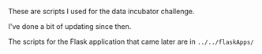 These are scripts I used for the data incubator challenge.

I've done a bit of updating since then.

The scripts for the Flask application that came later are in `../../flaskApps/`
